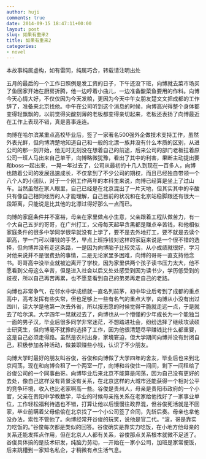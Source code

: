 ```yaml
---
author: huji
comments: true
date: 2014-09-15 18:47:11+00:00
layout: post
slug: 如果有重来2
title: 如果有重来2
categories:
- novel
---
```

本故事纯属虚构，如有雷同，纯属巧合，转载请注明出处


五月的最后的一个工作日照例是发工资的日子，下午还没下班，向博就去菜市场买了鱼回家开始在厨房折腾，他一边哼着小曲儿，一边准备酸菜鱼要用的作料。向博今天心情大好，不仅仅因为今天发粮，更因为今天中午女朋友楚文文把成都的工作辞了，准备来北京找他。中午在公司听到这个消息的时候，向博高兴得整个身体都变得轻飘飘的，以前觉得尖酸刻薄的老板都变得亲切起来，老板还表扬了向博最近在工作上表现不错，真是喜事连连。


向博在哈尔滨某重点高校毕业后，签了一家著名500强外企做技术支持工作，虽然外表光鲜，但向博清楚地知道自己和一般的北漂一族并没有什么本质的区别，从进公司的那一刻开始，他无时无刻没在想着自己的前途，后来公司的部门老板拉着原公司一班人马出来自己单干，向博略微犹豫，看出了其中的利害，果断主动提出要和boss一起出来，一晃一年过去了，公司从最初的十几人到现在一百多人，向博也随着公司的发展迅速成长，不仅拿到了不少公司的期权，而且已经独自带领一个八个人的小团队，对于一个刚工作两年的本科生来说，向博已经算是坐上了过山车。当然虽然在家人眼里，自己已经是在北京混出了一片天地，但其实其中的辛酸只有像自己相同经历的人才能理解，自己目前的状况和在北京站稳脚跟还有很大一段距离，只能说是比其他的北漂过得好那么一点而已。


向博的家庭条件并不富裕，母亲在家里做点小生意，父亲跟着工程队做苦力，有一个大自己五岁的哥哥，在广州打工，父母每天起早贪黑都是赚点辛苦钱，和他相似家庭条件的很多中学同学很早就没有上学了，要不是去外地打工，要不就是去读个职高，学一门可以赚钱的手艺，早点上班挣钱对这样的家庭来说是一个很不错的选择，但向博并没有走这条路，一是因为向博脑子比较灵活，从小成绩就很好，学习对他来说并不是很费劲的事情，二是无论家里多困难，向博的哥哥一直支持他念书。哥哥高中没毕业就被迫离开了学校，因为家里供两个孩子读书压力太大，他不愿看到父母这么辛苦，但是进入社会以后又处处感受到因为读书少，学历低受到的歧视，所以自己再苦再累，也不愿意看到自己的弟弟再走自己的老路。


向博也非常争气，在邻水中学成绩就一直名列前茅，初中毕业后考到了成都的重点高中，高考发挥有些失常，但也足够上一些有名气的重点大学，向博从小没有出过四川，读大学是他第一次去外省，所以报志愿的时候觉得干脆就走远一点，于是就去了哈尔滨。大学四年一晃就过去了，向博也从一个懵懂的少年成长为一个能独当一面的男子汉，毕业后很多同学非常迷茫，不想踏进社会，纷纷选择了继续攻读硕士研究生，但向博毫不犹豫的选择了工作，因为他很清楚尽早赚钱比什么都重要，这是自己必须走得路。虽然是农村出身，家境窘迫，但大学期间向博并没有封闭自己，积极参加各种活动，做兼职赚些小钱，认识了不少朋友。


向博大学时最好的朋友叫谷俊，谷俊和向博做了大学四年的舍友，毕业后也来到北京闯荡，现在和向博合租了一个两室一厅，向博和谷俊住一间间，剩下一间租给了谷俊公司的一个同事曲哥。向博毕业后来北京不能算是闯荡，因为自己没有更好的去处，像自己这样没有背景没有关系，在北京这样的大城市还能获得一个相对公平的竞争环境，收入也比老家啊高一些。谷俊是贵州人，母亲是贵阳市政府的一个小官，父亲在贵阳中学教数学，毕业的时候母亲拖关系在老家给他找好了一家事业单位，工作轻松福利待遇也不错，打算让他以后慢慢往政界混，但谷俊死活就是不回家，毕业前瞒着父母偷偷在北京找了一个小公司签了合同，先斩后奏。母亲也拿他没办法，索性不管他了。向博经常开谷俊的玩笑，说他是官二代。“滚，哥是靠实力吃饭的。”谷俊每次都是类似的回答。谷俊确实是靠实力吃饭，在小地方他母亲的关系还能发挥点作用，但在北京人人都有关系，谷俊那点关系根本就微不足道了。谷俊具体搞的是技术研发，纯脑力劳动，一开始在一家小公司，加班是家常便饭，后来跳槽到一家知名私企，才稍微有点生活气息。

